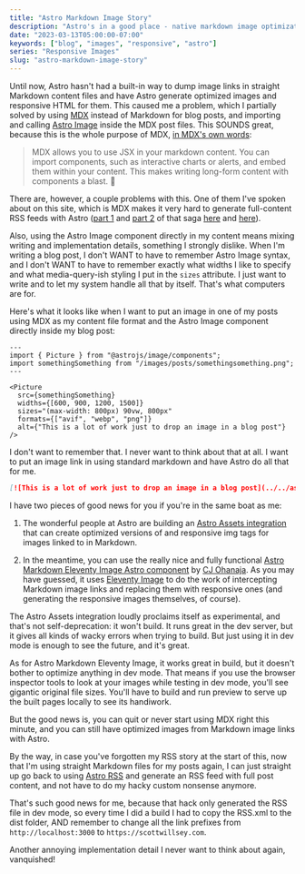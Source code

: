 ```yaml
---
title: "Astro Markdown Image Story"
description: "Astro's in a good place - native markdown image optimization is coming, and there is already an excellent third-party option for those who need it now."
date: "2023-03-13T05:00:00-07:00"
keywords: ["blog", "images", "responsive", "astro"]
series: "Responsive Images"
slug: "astro-markdown-image-story"
---
```


Until now, Astro hasn't had a built-in way to dump image links in straight Markdown content files and have Astro generate optimized images and responsive HTML for them. This caused me a problem, which I partially solved by using [MDX](https://mdxjs.com) instead of Markdown for blog posts, and importing and calling [Astro Image](https://www.npmjs.com/package/@astrojs/image) inside the MDX post files. This SOUNDS great, because this is the whole purpose of MDX, [in MDX's own words](https://mdxjs.com):

> MDX allows you to use JSX in your markdown content. You can import components, such as interactive charts or alerts, and embed them within your content. This makes writing long-form content with components a blast. 🚀

There are, however, a couple problems with this. One of them I've spoken about on this site, which is MDX makes it very hard to generate full-content RSS feeds with Astro ([part 1](https://scottwillsey.com/rss-pt1/) and [part 2](https://scottwillsey.com/rss-pt2/) of that saga [here](https://scottwillsey.com/rss-pt1/) and [here](https://scottwillsey.com/rss-pt2/)).

Also, using the Astro Image component directly in my content means mixing writing and implementation details, something I strongly dislike. When I'm writing a blog post, I don't WANT to have to remember Astro Image syntax, and I don't WANT to have to remember exactly what widths I like to specify and what media-query-ish styling I put in the `sizes` attribute. I just want to write and to let my system handle all that by itself. That's what computers are for.

Here's what it looks like when I want to put an image in one of my posts using MDX as my content file format and the Astro Image component directly inside my blog post:

```astro
---
import { Picture } from "@astrojs/image/components";
import somethingSomething from "/images/posts/somethingsomething.png";
---

<Picture
  src={somethingSomething}
  widths={[600, 900, 1200, 1500]}
  sizes="(max-width: 800px) 90vw, 800px"
  formats={["avif", "webp", "png"]}
  alt={"This is a lot of work just to drop an image in a blog post"}
/>
```

I don't want to remember that. I never want to think about that at all. I want to put an image link in using standard markdown and have Astro do all that for me.

```markdown
[![This is a lot of work just to drop an image in a blog post](../../assets/images/posts/somethingsomething.png)](/images/posts/somethingsomething.png)
```

I have two pieces of good news for you if you're in the same boat as me:

1. The wonderful people at Astro are building an [Astro Assets integration](https://docs.astro.build/en/guides/assets/) that can create optimized versions of and responsive img tags for images linked to in Markdown.

2. In the meantime, you can use the really nice and fully functional [Astro Markdown Eleventy Image Astro component](https://github.com/ChrisOh431/astro-remark-eleventy-image) by [CJ Ohanaja](https://cjohanaja.com/). As you may have guessed, it uses [Eleventy Image](https://www.11ty.dev/docs/plugins/image/) to do the work of intercepting Markdown image links and replacing them with responsive ones (and generating the responsive images themselves, of course).

The Astro Assets integration loudly proclaims itself as experimental, and that's not self-deprecation: it won't build. It runs great in the dev server, but it gives all kinds of wacky errors when trying to build. But just using it in dev mode is enough to see the future, and it's great.

As for Astro Markdown Eleventy Image, it works great in build, but it doesn't bother to optimize anything in dev mode. That means if you use the browser inspector tools to look at your images while testing in dev mode, you'll see gigantic original file sizes. You'll have to build and run preview to serve up the built pages locally to see its handiwork.

But the good news is, you can quit or never start using MDX right this minute, and you can still have optimized images from Markdown image links with Astro.

By the way, in case you've forgotten my RSS story at the start of this, now that I'm using straight Markdown files for my posts again, I can just straight up go back to using [Astro RSS](https://www.npmjs.com/package/@astrojs/rss) and generate an RSS feed with full post content, and not have to do my hacky custom nonsense anymore.

That's such good news for me, because that hack only generated the RSS file in dev mode, so every time I did a build I had to copy the RSS.xml to the dist folder, AND remember to change all the link prefixes from `http://localhost:3000` to `https://scottwillsey.com`.

Another annoying implementation detail I never want to think about again, vanquished!
